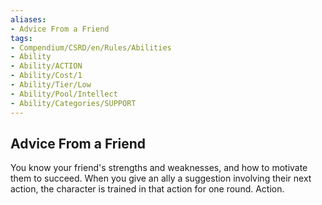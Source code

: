 ```yaml
---
aliases:
- Advice From a Friend
tags:
- Compendium/CSRD/en/Rules/Abilities
- Ability
- Ability/ACTION
- Ability/Cost/1
- Ability/Tier/Low
- Ability/Pool/Intellect
- Ability/Categories/SUPPORT
---
```


  
## Advice From a Friend  
You know your friend's strengths and weaknesses, and how to motivate them to succeed. When you give an ally a suggestion involving their next action, the character is trained in that action for one round. Action. 